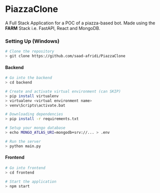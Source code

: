 # PiazzaClone

A Full Stack Application for a POC of a piazza-based bot. Made using the **FARM** Stack i.e. FastAPI, React and MongoDB.

### Setting Up (Windows)

```bash
# Clone the repository
> git clone https://github.com/saad-afridi/PiazzaClone
```

#### Backend

```bash
# Go into the backend
> cd backend

# Create and activate virtual environment (can SKIP)
> pip install virtualenv
> virtualenv <virtual environment name>
> venv\Scripts\activate.bat

# Downloading dependencies
> pip install -r requirements.txt

# Setup your mongo database
> echo MONGO_ATLAS_URI=mongodb+srv://... > .env

# Run the server
> python main.py
```

#### Frontend

```bash
# Go into frontend
> cd frontend

# Start the application
> npm start
```
